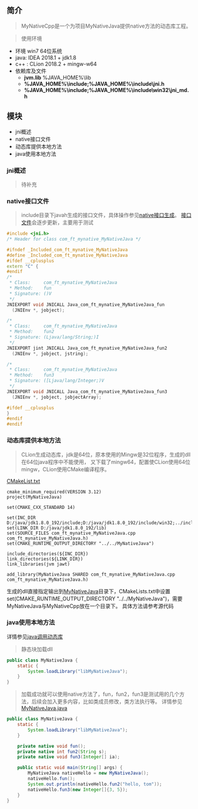 ## 简介
>MyNativeCpp是一个为项目MyNativeJava提供native方法的动态库工程。

>使用环境
* 环境 win7 64位系统
* java: IDEA 2018.1 + jdk1.8
* c++ : CLion 2018.2 + mingw-w64
* 依赖库及文件
    * **jvm.lib** %JAVA_HOME%\lib
    * **%JAVA_HOME%\include;%JAVA_HOME%\include\jni.h**
    * **%JAVA_HOME%\include;%JAVA_HOME%\include\win32\jni_md.h**

## 模块
* jni概述
* native接口文件
* 动态库提供本地方法
* java使用本地方法

### jni概述
>待补充

### native接口文件
>include目录下javah生成的接口文件，具体操作参见[native接口生成](https://github.com/feifa168/MyNativeJava/README.md)。
[接口文件](https://github.com/feifa168/MyNativeCpp/com_ft_mynative_MyNativeJava.h)会逐步更新，主要用于测试
```c++
#include <jni.h>
/* Header for class com_ft_mynative_MyNativeJava */

#ifndef _Included_com_ft_mynative_MyNativeJava
#define _Included_com_ft_mynative_MyNativeJava
#ifdef __cplusplus
extern "C" {
#endif
/*
 * Class:     com_ft_mynative_MyNativeJava
 * Method:    fun
 * Signature: ()V
 */
JNIEXPORT void JNICALL Java_com_ft_mynative_MyNativeJava_fun
  (JNIEnv *, jobject);

/*
 * Class:     com_ft_mynative_MyNativeJava
 * Method:    fun2
 * Signature: (Ljava/lang/String;)I
 */
JNIEXPORT jint JNICALL Java_com_ft_mynative_MyNativeJava_fun2
  (JNIEnv *, jobject, jstring);

/*
 * Class:     com_ft_mynative_MyNativeJava
 * Method:    fun3
 * Signature: ([Ljava/lang/Integer;)V
 */
JNIEXPORT void JNICALL Java_com_ft_mynative_MyNativeJava_fun3
  (JNIEnv *, jobject, jobjectArray);

#ifdef __cplusplus
}
#endif
#endif
```

### 动态库提供本地方法
>CLion生成动态库，jdk是64位，原本使用的Mingw是32位程序，生成的dll在64位java程序中不能使用，
又下载了mingw64，配置使CLion使用64位mingw，CLion使用CMake编译程序。

[CMakeList.txt](https://github.com/feifa168/MyNativeCpp/CMakeList.txt)
```
cmake_minimum_required(VERSION 3.12)
project(MyNativeJava)

set(CMAKE_CXX_STANDARD 14)

set(INC_DIR D:/java/jdk1.8.0_192/include;D:/java/jdk1.8.0_192/include/win32;../include)
set(LINK_DIR D:/java/jdk1.8.0_192/lib)
set(SOURCE_FILES com_ft_mynative_MyNativeJava.cpp com_ft_mynative_MyNativeJava.h)
set(CMAKE_RUNTIME_OUTPUT_DIRECTORY "../../MyNativeJava")

include_directories(${INC_DIR})
link_directories(${LINK_DIR})
link_libraries(jvm jawt)

add_library(MyNativeJava SHARED com_ft_mynative_MyNativeJava.cpp com_ft_mynative_MyNativeJava.h)
```

生成的dll直接指定输出到[MyNativeJava](https://github.com/feifa168/MyNativeJava)目录下，CMakeLists.txt中设置set(CMAKE_RUNTIME_OUTPUT_DIRECTORY "../../MyNativeJava")，需要MyNativeJava与MyNativeCpp放在一个目录下。
具体方法请参考源代码


### java使用本地方法
详情参见[java调用动态库](https://github.com/feifa168/MyNativeJava/README.md)
>静态块加载dll
```java
public class MyNativeJava {
    static {
        System.loadLibrary("libMyNativeJava");
    }
}
```
>加载成功就可以使用native方法了，fun，fun2，fun3是测试用的几个方法，后续会加入更多内容，比如类成员修改，类方法执行等。
详情参见[MyNativeJava.java](https://github.com/feifa168/MyNativeJava/blob/master/src/main/java/com/ft/mynative/MyNativeJava.java)
```java
public class MyNativeJava {
    static {
        System.loadLibrary("libMyNativeJava");
    }

    private native void fun();
    private native int fun2(String s);
    private native void fun3(Integer[] ia);

    public static void main(String[] args) {
        MyNativeJava nativeHello = new MyNativeJava();
        nativeHello.fun();
        System.out.println(nativeHello.fun2("hello, tom"));
        nativeHello.fun3(new Integer[]{3, 5});
    }
}
